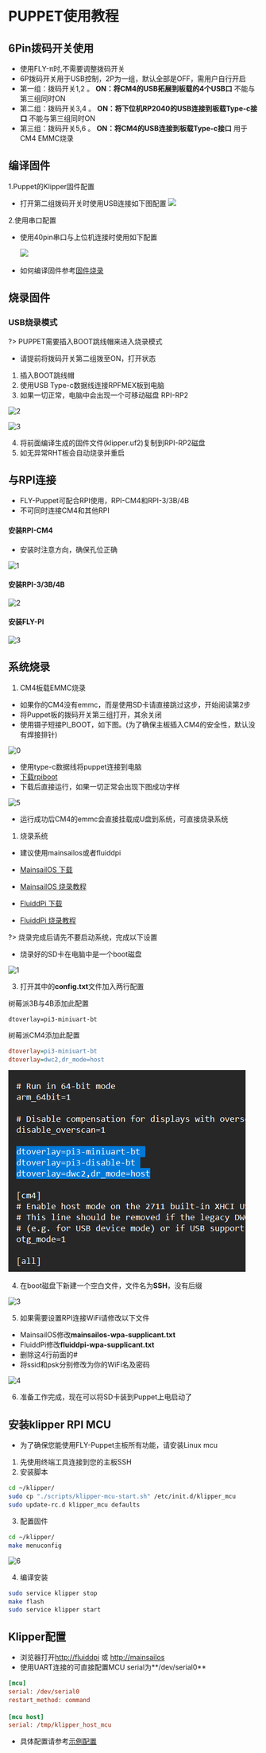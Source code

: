 # PUPPET使用教程

## 6Pin拨码开关使用

* 使用FLY-π时,不需要调整拨码开关
* 6P拨码开关用于USB控制，2P为一组，默认全部是OFF，需用户自行开启
* 第一组：拨码开关1,2 。 **ON：将CM4的USB拓展到板载的4个USB口** 不能与第三组同时ON
* 第二组：拨码开关3,4 。 **ON：将下位机RP2040的USB连接到板载Type-c接口** 不能与第三组同时ON
* 第三组：拨码开关5,6 。 **ON：将CM4的USB连接到板载Type-c接口** 用于CM4 EMMC烧录

## 编译固件

1.Puppet的Klipper固件配置

* 打开第二组拨码开关时使用USB连接如下图配置
  ![](../../images/boards/fly_puppet/config-usb.png)

2.使用串口配置

* 使用40pin串口与上位机连接时使用如下配置

  ![](../../images/boards/fly_puppet/config-chuanko.png)

  

* 如何编译固件参考[固件烧录](/introduction/firmware)

## 烧录固件

### USB烧录模式

?> PUPPET需要插入BOOT跳线帽来进入烧录模式

* 请提前将拨码开关第二组拨至ON，打开状态

1. 插入BOOT跳线帽
2. 使用USB Type-c数据线连接RPFMEX板到电脑
3. 如果一切正常，电脑中会出现一个可移动磁盘 RPI-RP2
   

![2](../../images/boards/fly_rht36_42/2.png ":no-zooom")

![3](../../images/boards/fly_rht36_42/3.png ":no-zooom")

4. 将前面编译生成的固件文件(klipper.uf2)复制到RPI-RP2磁盘
5. 如无异常RHT板会自动烧录并重启

## 与RPI连接

* FLY-Puppet可配合RPI使用，RPI-CM4和RPI-3/3B/4B
* 不可同时连接CM4和其他RPI

<!-- tabs:start -->

#### **安装RPI-CM4**

* 安装时注意方向，确保孔位正确

![1](../../images/boards/fly_puppet/puppet-cm4.png ":no-zooom")

#### **安装RPI-3/3B/4B**

![2](../../images/boards/fly_puppet/puppet-rpi4b.png ":no-zooom")

#### **安装FLY-PI**

![3](../../images/boards/fly_puppet/puppet-flypi.png ":no-zooom")

<!-- tabs:end -->

## 系统烧录

1. CM4板载EMMC烧录

* 如果你的CM4没有emmc，而是使用SD卡请直接跳过这步，开始阅读第2步
* 将Puppet板的拨码开关第三组打开，其余关闭
* 使用镊子短接PI_BOOT，如下图。(为了确保主板插入CM4的安全性，默认没有焊接排针)

![0](../../images/boards/fly_puppet/use/pi_boot.png ":no-zooom")

* 使用type-c数据线将puppet连接到电脑
* [下载rpiboot](https://github.com/raspberrypi/usbboot/raw/master/win32/rpiboot_setup.exe)
* 下载后直接运行，如果一切正常会出现下图成功字样

![5](../../images/boards/fly_puppet/use/5.png ":no-zooom")

* 运行成功后CM4的emmc会直接挂载成U盘到系统，可直接烧录系统

1. 烧录系统

* 建议使用mainsailos或者fluiddpi
* [MainsailOS 下载](https://github.com/mainsail-crew/MainsailOS/releases/latest)
* [MainsailOS 烧录教程](https://docs.mainsail.xyz/setup/mainsailos/pi-imager)
  
* [FluiddPi 下载](https://github.com/fluidd-core/FluiddPi/releases/latest)
* [FluiddPi 烧录教程](https://docs.fluidd.xyz/installation/fluiddpi)

?> 烧录完成后请先不要启动系统，完成以下设置

* 烧录好的SD卡在电脑中是一个boot磁盘

![1](../../images/boards/fly_puppet/use/1.png ":no-zooom")

3. 打开其中的**config.txt**文件加入两行配置

树莓派3B与4B添加此配置

```
dtoverlay=pi3-miniuart-bt
```

 树莓派CM4添加此配置

```cfg
dtoverlay=pi3-miniuart-bt
dtoverlay=dwc2,dr_mode=host
```

![2](../../images/boards/fly_puppet/use/2.png ":no-zooom")

4. 在boot磁盘下新建一个空白文件，文件名为**SSH**，没有后缀

![3](../../images/boards/fly_puppet/use/3.png ":no-zooom")

5. 如果需要设置RPI连接WiFi请修改以下文件

* MainsailOS修改**mainsailos-wpa-supplicant.txt**
* FluiddPi修改**fluiddpi-wpa-supplicant.txt**
* 删除这4行前面的#
* 将ssid和psk分别修改为你的WiFi名及密码

![4](../../images/boards/fly_puppet/use/4.png ":no-zooom")

6. 准备工作完成，现在可以将SD卡装到Puppet上电启动了

## 安装klipper RPI MCU

* 为了确保您能使用FLY-Puppet主板所有功能，请安装Linux mcu

1. 先使用终端工具连接到您的主板SSH
2. 安装脚本

```bash
cd ~/klipper/
sudo cp "./scripts/klipper-mcu-start.sh" /etc/init.d/klipper_mcu
sudo update-rc.d klipper_mcu defaults

```

3. 配置固件

```bash
cd ~/klipper/
make menuconfig
```

![6](../../images/boards/fly_puppet/use/6.png ":no-zooom")


4. 编译安装

```bash
sudo service klipper stop
make flash
sudo service klipper start

```

## Klipper配置

* 浏览器打开[http://fluiddpi](http://fluiddpi) 或 [http://mainsailos](http://mainsailos)
* 使用UART连接的可直接配置MCU serial为**/dev/serial0**

```cfg
[mcu]
serial: /dev/serial0
restart_method: command

[mcu host]
serial: /tmp/klipper_host_mcu
```

* 具体配置请参考[示例配置](/board/fly_puppet/cfg.md)
